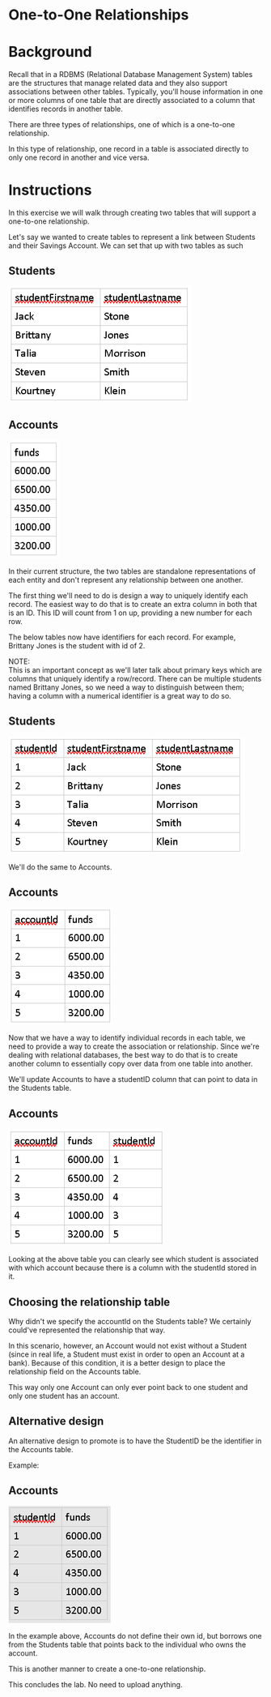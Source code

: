 # One-to-One Relationships

Background
==========

Recall that in a RDBMS (Relational Database Management System) tables are the structures that manage related data and they also support associations between other tables. Typically, you'll house information in one or more columns of one table that are directly associated to a column that identifies records in another table.

There are three types of relationships, one of which is a one-to-one relationship.

In this type of relationship, one record in a table is associated directly to only one record in another and vice versa.

Instructions
============

In this exercise we will walk through creating two tables that will support a one-to-one relationship.

Let's say we wanted to create tables to represent a link between Students and their Savings Account. We can set that up with two tables as such

Students
--------

![](images/image-11.png)

Accounts
--------

![](images/image-22.png)

In their current structure, the two tables are standalone representations of each entity and don't represent any relationship between one another.

The first thing we'll need to do is design a way to uniquely identify each record. The easiest way to do that is to create an extra column in both that is an ID. This ID will count from 1 on up, providing a new number for each row.

The below tables now have identifiers for each record. For example, Brittany Jones is the student with id of 2.

NOTE:  
This is an important concept as we'll later talk about primary keys which are columns that uniquely identify a row/record. There can be multiple students named Brittany Jones, so we need a way to distinguish between them; having a column with a numerical identifier is a great way to do so.

Students
--------

![](images/image-33.png)

We'll do the same to Accounts.

Accounts
--------

![](images/image-44.png)

Now that we have a way to identify individual records in each table, we need to provide a way to create the association or relationship. Since we're dealing with relational databases, the best way to do that is to create another column to essentially copy over data from one table into another.

We'll update Accounts to have a studentID column that can point to data in the Students table.

Accounts
--------

![](images/image-55.png)

Looking at the above table you can clearly see which student is associated with which account because there is a column with the studentId stored in it.

Choosing the relationship table
-------------------------------

Why didn't we specify the accountId on the Students table? We certainly could've represented the relationship that way.

In this scenario, however, an Account would not exist without a Student (since in real life, a Student must exist in order to open an Account at a bank). Because of this condition, it is a better design to place the relationship field on the Accounts table.

This way only one Account can only ever point back to one student and only one student has an account.

Alternative design
------------------

An alternative design to promote is to have the StudentID be the identifier in the Accounts table.

Example:

Accounts
--------

![](images/image-66.png)

In the example above, Accounts do not define their own id, but borrows one from the Students table that points back to the individual who owns the account.

This is another manner to create a one-to-one relationship.

This concludes the lab. No need to upload anything.